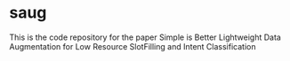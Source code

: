 # saug
This is the code repository for the paper Simple is Better Lightweight Data Augmentation for Low Resource SlotFilling and Intent Classification
